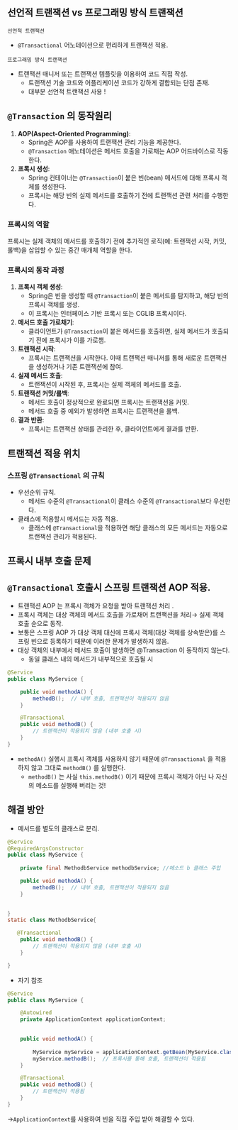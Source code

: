 ## 선언적 트랜잭션 vs 프로그래밍 방식 트랜잭션

`선언적 트랜잭션`

- `@Transactional` 어노테이션으로 편리하게 트랜잭션 적용.

`프로그래밍 방식 트랜잭션`

- 트랜잭션 매니저 또는 트랜잭션 템플릿을 이용하여 코드 직접 작성.
    - 트랜잭션 기술 코드와 어플리케이션 코드가 강하게 결합되는 단점 존재.
    - 대부분 선언적 트랜잭션 사용 !

## `@Transaction` 의 동작원리

1. **AOP(Aspect-Oriented Programming)**:
    - Spring은 AOP를 사용하여 트랜잭션 관리 기능을 제공한다.
    - `@Transaction` 애노테이션은 메서드 호출을 가로채는 AOP 어드바이스로 작동한다.
2. **프록시 생성**:
    - Spring 컨테이너는 `@Transaction`이 붙은 빈(bean) 메서드에 대해 프록시 객체를 생성한다.
    - 프록시는 해당 빈의 실제 메서드를 호출하기 전에 트랜잭션 관련 처리를 수행한다.

### 프록시의 역할

프록시는 실제 객체의 메서드를 호출하기 전에 추가적인 로직(예: 트랜잭션 시작, 커밋, 롤백)을 삽입할 수 있는 중간 매개체 역할을 한다.

### 프록시의 동작 과정

1. **프록시 객체 생성**:
    - Spring은 빈을 생성할 때 `@Transaction`이 붙은 메서드를 탐지하고, 해당 빈의 프록시 객체를 생성.
    - 이 프록시는 인터페이스 기반 프록시 또는 CGLIB 프록시이다.
2. **메서드 호출 가로채기**:
    - 클라이언트가 `@Transaction`이 붙은 메서드를 호출하면, 실제 메서드가 호출되기 전에 프록시가 이를 가로챔.
3. **트랜잭션 시작**:
    - 프록시는 트랜잭션을 시작한다. 이때 트랜잭션 매니저를 통해 새로운 트랜잭션을 생성하거나 기존 트랜잭션에 참여.
4. **실제 메서드 호출**:
    - 트랜잭션이 시작된 후, 프록시는 실제 객체의 메서드를 호출.
5. **트랜잭션 커밋/롤백**:
    - 메서드 호출이 정상적으로 완료되면 프록시는 트랜잭션을 커밋.
    - 메서드 호출 중 예외가 발생하면 프록시는 트랜잭션을 롤백.
6. **결과 반환**:
    - 프록시는 트랜잭션 상태를 관리한 후, 클라이언트에게 결과를 반환.

## 트랜잭션 적용 위치

### 스프링 `@Transactional` 의 규칙

- 우선순위 규칙.
    - 메서드 수준의 `@Transactional`이 클래스 수준의 `@Transactional`보다 우선한다.
- 클래스에 적용할시 메서드는 자동 적용.
    - 클래스에 `@Transactional`을 적용하면 해당 클래스의 모든 메서드는 자동으로 트랜잭션 관리가 적용된다.

## 프록시 내부 호출 문제

## `@Transactional` 호출시 스프링 트랜잭션 AOP 적용.

- 트랜잭션 AOP 는 프록시 객체가 요청을 받아 트랜잭션 처리 .
- 프록시 객체는 대상 객체의 메서드 호출을 가로채어 트랜잭션을 처리→ 실제 객체 호출 순으로 동작.
- 보통은 스프링 AOP 가 대상 객체 대신에 프록시 객체(대상 객체를 상속받은)를 스프링 빈으로 등록하기 때문에 이러한 문제가 발생하지 않음.
- 대상 객체의 내부에서 메서드 호출이 발생하면 @Transaction 이 동작하지 않는다.
    - 동일 클래스 내의 메서드가 내부적으로 호출될 시

```java
@Service
public class MyService {

    public void methodA() { 
        methodB();  // 내부 호출, 트랜잭션이 적용되지 않음
    }

    @Transactional
    public void methodB() {
        // 트랜잭션이 적용되지 않음 (내부 호출 시)
    }
}

```

- `methodA()` 실행시 프록시 객체를 사용하지 않기 때문에 `@Transactional` 을 적용하지 않고 그대로 `methodB()` 를 실행한다.
    - `methodB()` 는 사실 `this.methodB()` 이기 때문에 프록시 객체가 아닌 나 자신의 메소드를 실행해 버리는 것!

## 해결 방안

- 메서드를 별도의 클래스로 분리.

```java
@Service
@RequiredArgsConstructor
public class MyService {
	
	private final MethodbService methodbService; //메소드 b 클래스 주입

    public void methodA() { 
        methodB();  // 내부 호출, 트랜잭션이 적용되지 않음
    }

 
}
static class MethodbService{

   @Transactional
    public void methodB() {
        // 트랜잭션이 적용되지 않음 (내부 호출 시)
    }

}
```

- 자기 참조

```java
@Service
public class MyService {

    @Autowired
    private ApplicationContext applicationContext;

   
    public void methodA() {
        
        MyService myService = applicationContext.getBean(MyService.class);
        myService.methodB();  // 프록시를 통해 호출, 트랜잭션이 적용됨
    }

    @Transactional
    public void methodB() {
        // 트랜잭션이 적용됨
    }
}

```

→`ApplicationContext`를 사용하여 빈을 직접 주입 받아 해결할 수 있다.
